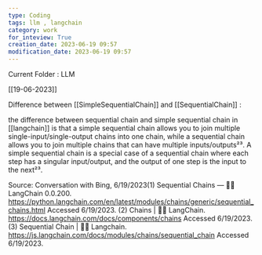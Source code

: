 ```yaml
---
type: Coding  
tags: llm , langchain
category: work
for_inteview: True
creation_date: 2023-06-19 09:57
modification_date: 2023-06-19 09:57
---
```


  
Current Folder : LLM




[[19-06-2023]]


Difference between [[SimpleSequentialChain]] and [[SequentialChain]] :

 the difference between sequential chain and simple sequential chain in [[langchain]] is that a simple sequential chain allows you to join multiple single-input/single-output chains into one chain, while a sequential chain allows you to join multiple chains that can have multiple inputs/outputs²³. A simple sequential chain is a special case of a sequential chain where each step has a singular input/output, and the output of one step is the input to the next²³.

Source: Conversation with Bing, 6/19/2023(1) Sequential Chains — 🦜🔗 LangChain 0.0.200. https://python.langchain.com/en/latest/modules/chains/generic/sequential_chains.html Accessed 6/19/2023.
(2) Chains | 🦜️🔗 LangChain. https://docs.langchain.com/docs/components/chains Accessed 6/19/2023.
(3) Sequential Chain | 🦜️🔗 Langchain. https://js.langchain.com/docs/modules/chains/sequential_chain Accessed 6/19/2023.